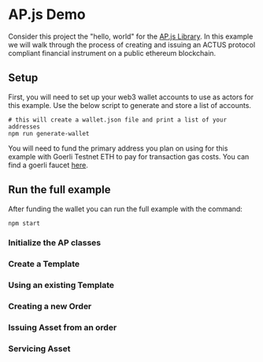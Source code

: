 # AP.js Demo

Consider this project the "hello, world" for the [AP.js Library](https://github.com/atpar/ap-monorepo/tree/master/packages/ap.js). In this example we will walk through the process of creating and issuing an ACTUS protocol compliant financial instrument on a public ethereum blockchain.

## Setup

First, you will need to set up your web3 wallet accounts to use as actors for this example. Use the below script to generate and store a list of accounts.

    # this will create a wallet.json file and print a list of your addresses
    npm run generate-wallet

You will need to fund the primary address you plan on using for this example with Goerli Testnet ETH to pay for transaction gas costs. You can find a goerli faucet [here](https://goerli-faucet.slock.it/).


## Run the full example

After funding the wallet you can run the full example with the command:

    npm start


### Initialize the AP classes

### Create a Template

### Using an existing Template

### Creating a new Order

### Issuing Asset from an order

### Servicing Asset